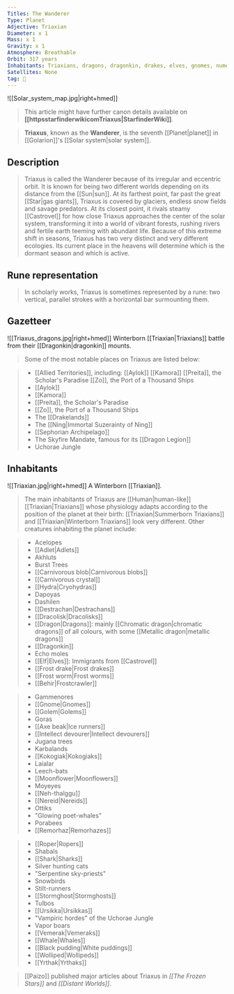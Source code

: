 ```yaml
---
Titles: The Wanderer
Type: Planet
Adjective: Triaxian
Diameter: x 1
Mass: x 1
Gravity: x 1
Atmosphere: Breathable
Orbit: 317 years
Inhabitants: Triaxians, dragons, dragonkin, drakes, elves, gnomes, numerous other races
Satellites: None
tag: 🌌
---
```


![[Solar_system_map.jpg|right+hmed]] 








> This article might have further canon details available on **[[httpsstarfinderwikicomTriaxus|StarfinderWiki]]**.


> **Triaxus**, known as the **Wanderer**, is the seventh [[Planet|planet]] in [[Golarion]]'s [[Solar system|solar system]].



## Description

> Triaxus is called the Wanderer because of its irregular and eccentric orbit. It is known for being two different worlds depending on its distance from the [[Sun|sun]]. At its farthest point, far past the great [[Star|gas giants]], Triaxus is covered by glaciers, endless snow fields and savage predators. At its closest point, it rivals steamy [[Castrovel]] for how close Triaxus approaches the center of the solar system, transforming it into a world of vibrant forests, rushing rivers and fertile earth teeming with abundant life. Because of this extreme shift in seasons, Triaxus has two very distinct and very different ecologies. Its current place in the heavens will determine which is the dormant season and which is active.


## Rune representation

> In scholarly works, Triaxus is sometimes represented by a rune: two vertical, parallel strokes with a horizontal bar surmounting them.


## Gazetteer

![[Triaxus_dragons.jpg|right+hmed]] 
 Winterborn [[Triaxian|Triaxians]] battle from their [[Dragonkin|dragonkin]] mounts.
> Some of the most notable places on Triaxus are listed below:

> - [[Allied Territories]], including:
[[Aylok]]
[[Kamora]]
[[Preita]], the Scholar's Paradise
[[Zo]], the Port of a Thousand Ships
> - [[Aylok]]
> - [[Kamora]]
> - [[Preita]], the Scholar's Paradise
> - [[Zo]], the Port of a Thousand Ships
> - The [[Drakelands]]
> - The [[Ning|Immortal Suzerainty of Ning]]
> - [[Sephorian Archipelago]]
> - The Skyfire Mandate, famous for its [[Dragon Legion]]
> - Uchorae Jungle

## Inhabitants

![[Triaxian.jpg|right+hmed]] 
 A Winterborn [[Triaxian]].
> The main inhabitants of Triaxus are [[Human|human-like]] [[Triaxian|Triaxians]] whose physiology adapts according to the position of the planet at their birth: [[Triaxian|Summerborn Triaxians]] and [[Triaxian|Winterborn Triaxians]] look very different.
> Other creatures inhabiting the planet include:















> - Acelopes
> - [[Adlet|Adlets]]
> - Akhluts
> - Burst Trees
> - [[Carnivorous blob|Carnivorous blobs]]
> - [[Carnivorous crystal]]
> - [[Hydra|Cryohydras]]
> - Dapoyas
> - Dashilen
> - [[Destrachan|Destrachans]]
> - [[Dracolisk|Dracolisks]]
> - [[Dragon|Dragons]]: mainly [[Chromatic dragon|chromatic dragons]] of all colours, with some [[Metallic dragon|metallic dragons]]
> - [[Dragonkin]]
> - Echo moles
> - [[Elf|Elves]]: Immigrants from [[Castrovel]]
> - [[Frost drake|Frost drakes]]
> - [[Frost worm|Frost worms]]
> - [[Behir|Frostcrawler]]


> - Gammenores
> - [[Gnome|Gnomes]]
> - [[Golem|Golems]]
> - Goras
> - [[Axe beak|Ice runners]]
> - [[Intellect devourer|Intellect devourers]]
> - Jugana trees
> - Karbalands
> - [[Kokogiak|Kokogiaks]]
> - Laialar
> - Leech-bats
> - [[Moonflower|Moonflowers]]
> - Moyeyes
> - [[Neh-thalggu]]
> - [[Nereid|Nereids]]
> - Ottiks
> - "Glowing poet-whales"
> - Porabees
> - [[Remorhaz|Remorhazes]]


> - [[Roper|Ropers]]
> - Shabals
> - [[Shark|Sharks]]
> - Silver hunting cats
> - "Serpentine sky-priests"
> - Snowbirds
> - Stilt-runners
> - [[Stormghost|Stormghosts]]
> - Tulbos
> - [[Ursikka|Ursikkas]]
> - "Vampiric hordes" of the Uchorae Jungle
> - Vapor boars
> - [[Vemerak|Vemeraks]]
> - [[Whale|Whales]]
> - [[Black pudding|White puddings]]
> - [[Wolliped|Wollipeds]]
> - [[Yrthak|Yrthaks]]






> [[Paizo]] published major articles about Triaxus in *[[The Frozen Stars]]* and *[[Distant Worlds]]*.







